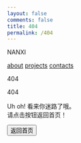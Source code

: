 ```yaml
---
layout: false
comments: false
title: 404
permalink: /404
---
```


<!DOCTYPE html>
<html lang="en" >
<head>
<meta charset="UTF-8">
<title>404 Page</title>
<link rel="stylesheet" href="css/style.css">
</head>
<body>
<div class="about">
   <a class="bg_links social portfolio" href="#">
      <span class="icon"></span>
   </a>
   <a class="bg_links social dribbble" href="#">
      <span class="icon"></span>
   </a>
   <a class="bg_links social linkedin" href="#">
      <span class="icon"></span>
   </a>
   <a class="bg_links logo"></a>
</div>
<nav>
	<div class="menu">
		<p class="website_name">NANXI</p>
		<div class="menu_links">
			<a href="" class="link">about</a>
			<a href="" class="link">projects</a>
			<a href="" class="link">contacts</a>
		</div>
		<div class="menu_icon">
			<span class="icon"></span>
		</div>
	</div>
</nav>
<section class="wrapper">
	<div class="container">
		<div id="scene" class="scene" data-hover-only="false">
			<div class="circle" data-depth="1.2"></div>
			<div class="one" data-depth="0.9">
				<div class="content">
					<span class="piece"></span>
					<span class="piece"></span>
					<span class="piece"></span>
				</div>
			</div>
			<div class="two" data-depth="0.60">
				<div class="content">
					<span class="piece"></span>
					<span class="piece"></span>
					<span class="piece"></span>
				</div>
			</div>
			<div class="three" data-depth="0.40">
				<div class="content">
					<span class="piece"></span>
					<span class="piece"></span>
					<span class="piece"></span>
				</div>
			</div>
			<p class="p404" data-depth="0.50">404</p>
			<p class="p404" data-depth="0.10">404</p>
		</div>
		<div class="text">
			<article>
				<p>Uh oh! 看来你迷路了哦。<br>请点击按钮返回首页！</p>
				<button>返回首页</button>
			</article>
		</div>
	</div>
</section>
<script src='js/parallax.min.js'></script>
<script src='js/jquery.min.js'></script>
<script src="js/script.js"></script>
</body>
</html>

